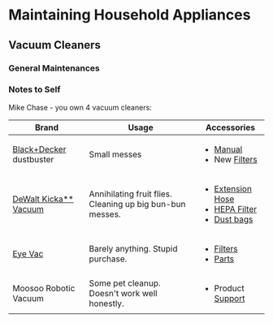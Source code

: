 # Maintaining Household Appliances

## Vacuum Cleaners

### General Maintenances

### Notes to Self

Mike Chase - you own 4 vacuum cleaners:

| Brand                                                                                                                                                                      | Usage                                                     | Accessories                                                                                                                                                                                                                                                                                                                                                                                                                                                                                                                           |
| -------------------------------------------------------------------------------------------------------------------------------------------------------------------------- | --------------------------------------------------------- | ------------------------------------------------------------------------------------------------------------------------------------------------------------------------------------------------------------------------------------------------------------------------------------------------------------------------------------------------------------------------------------------------------------------------------------------------------------------------------------------------------------------------------------- |
| [Black+Decker](https://www.blackanddecker.com/products/home-cleaning/vacuums/handheld-vacuums/dustbusteradvancedclean-slim-cordless-handheld-vacuum/hlvc315b10) dustbuster | Small messes                                              | <ul><li><a href="https://www.toolservicenet.com/dewalt/en/Black-%26-Decker/HOUSEHOLD/CLEANING/VACUUM-CLEANERS/p/HLVC315B10">Manual</a></li><li>New <a href="https://www.amazon.com/Replacement-HHVK515BPF07-HHVK320JZ01-HHVK515J00FF-HHVK515JP07/dp/B093T18RDT/ref=pd_day0fbt_1/141-6673852-4614323?pd_rd_w=4QZAA&#x26;pf_rd_p=bcb8482a-3db5-4b0b-9f15-b86e24acdb00&#x26;pf_rd_r=CH8N5SHF65XZ33P81J5X&#x26;pd_rd_r=af0ea766-5bc8-42a1-85e5-0d74b5c355dd&#x26;pd_rd_wg=n5gGA&#x26;pd_rd_i=B093T18RDT&#x26;psc=1">Filters</a></li></ul> |
| [DeWalt Kicka\*\* Vacuum](https://www.amazon.com/gp/product/B07BY8BZ3K/ref=ppx\_yo\_dt\_b\_search\_asin\_title?ie=UTF8\&psc=1)                                             | Annihilating fruit flies. Cleaning up big bun-bun messes. | <ul><li><a href="https://www.amazon.com/gp/product/B07BY8BZ3K/ref=ppx_yo_dt_b_search_asin_title?ie=UTF8&#x26;psc=1">Extension Hose</a></li><li><a href="https://www.amazon.com/gp/product/B07BH4RHTK/ref=ppx_yo_dt_b_search_asin_title?ie=UTF8&#x26;th=1">HEPA Filter</a></li><li><a href="https://www.amazon.com/gp/product/B07BH4D873/ref=ppx_yo_dt_b_search_asin_title?ie=UTF8&#x26;th=1">Dust bags</a></li></ul>                                                                                                                  |
| [Eye Vac](https://eyevac.com/wp-content/uploads/2020/09/EyeVac\_Home\_Manual\_9.24.2020.pdf)                                                                               | Barely anything. Stupid purchase.                         | <ul><li><a href="https://eyevac.com/eyevac-accessories/">Filters</a></li><li><a href="https://eyevac.com/eyevac-accessories/">Parts</a></li></ul>                                                                                                                                                                                                                                                                                                                                                                                     |
| Moosoo Robotic Vacuum                                                                                                                                                      | Some pet cleanup. Doesn't work well honestly.             | <ul><li>Product <a href="https://imoosoo.com/pages/contact-us">Support</a></li></ul>                                                                                                                                                                                                                                                                                                                                                                                                                                                  |
